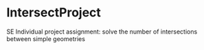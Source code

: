 # IntersectProject
SE Individual project assignment: solve the number of intersections between simple geometries
